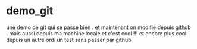 # demo_git
une demo de git qui se passe bien .
et maintenant on modifie depuis github .
mais aussi depuis ma machine locale
et c'est cool !!! et encore plus cool depuis un autre ordi
un test sans passer par github
